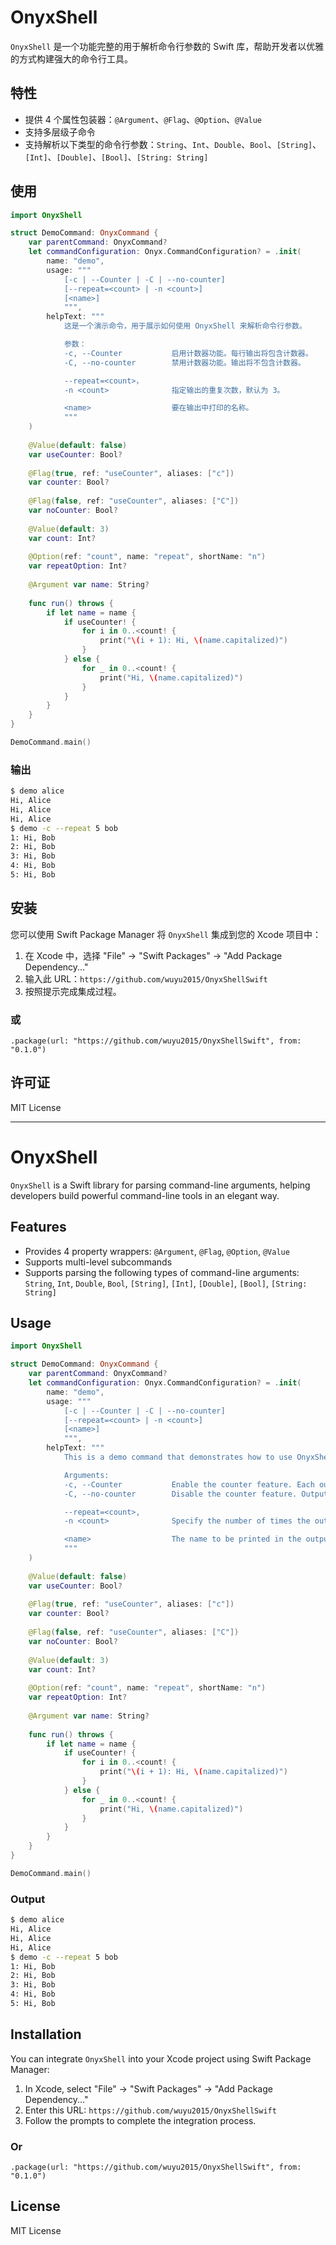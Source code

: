 # OnyxShell

`OnyxShell` 是一个功能完整的用于解析命令行参数的 Swift 库，帮助开发者以优雅的方式构建强大的命令行工具。

## 特性

- 提供 4 个属性包装器：`@Argument`、`@Flag`、`@Option`、`@Value`
- 支持多层级子命令
- 支持解析以下类型的命令行参数：`String`、`Int`、`Double`、`Bool`、`[String]`、`[Int]`、`[Double]`、`[Bool]`、`[String: String]`

## 使用

```swift
import OnyxShell

struct DemoCommand: OnyxCommand {
    var parentCommand: OnyxCommand?
    let commandConfiguration: Onyx.CommandConfiguration? = .init(
        name: "demo",
        usage: """
            [-c | --Counter | -C | --no-counter]
            [--repeat=<count> | -n <count>]
            [<name>]
            """,
        helpText: """
            这是一个演示命令，用于展示如何使用 OnyxShell 来解析命令行参数。

            参数：
            -c, --Counter           启用计数器功能。每行输出将包含计数器。
            -C, --no-counter        禁用计数器功能。输出将不包含计数器。

            --repeat=<count>，
            -n <count>              指定输出的重复次数，默认为 3。

            <name>                  要在输出中打印的名称。
            """
    )
    
    @Value(default: false)
    var useCounter: Bool?
    
    @Flag(true, ref: "useCounter", aliases: ["c"])
    var counter: Bool?
    
    @Flag(false, ref: "useCounter", aliases: ["C"])
    var noCounter: Bool?
    
    @Value(default: 3)
    var count: Int?
    
    @Option(ref: "count", name: "repeat", shortName: "n")
    var repeatOption: Int?
    
    @Argument var name: String?
    
    func run() throws {
        if let name = name {
            if useCounter! {
                for i in 0..<count! {
                    print("\(i + 1): Hi, \(name.capitalized)")
                }
            } else {
                for _ in 0..<count! {
                    print("Hi, \(name.capitalized)")
                }
            }
        }
    }
}

DemoCommand.main()
```

### 输出

```bash
$ demo alice
Hi, Alice
Hi, Alice
Hi, Alice
$ demo -c --repeat 5 bob
1: Hi, Bob
2: Hi, Bob
3: Hi, Bob
4: Hi, Bob
5: Hi, Bob
```

## 安装

您可以使用 Swift Package Manager 将 `OnyxShell` 集成到您的 Xcode 项目中：

1. 在 Xcode 中，选择 "File" -> "Swift Packages" -> "Add Package Dependency..."
2. 输入此 URL：`https://github.com/wuyu2015/OnyxShellSwift`
3. 按照提示完成集成过程。

### 或

```
.package(url: "https://github.com/wuyu2015/OnyxShellSwift", from: "0.1.0")
```

## 许可证

MIT License

---

# OnyxShell

`OnyxShell` is a Swift library for parsing command-line arguments, helping developers build powerful command-line tools in an elegant way.

## Features

- Provides 4 property wrappers: `@Argument`, `@Flag`, `@Option`, `@Value`
- Supports multi-level subcommands
- Supports parsing the following types of command-line arguments: `String`, `Int`, `Double`, `Bool`, `[String]`, `[Int]`, `[Double]`, `[Bool]`, `[String: String]`

## Usage

```swift
import OnyxShell

struct DemoCommand: OnyxCommand {
    var parentCommand: OnyxCommand?
    let commandConfiguration: Onyx.CommandConfiguration? = .init(
        name: "demo",
        usage: """
            [-c | --Counter | -C | --no-counter]
            [--repeat=<count> | -n <count>]
            [<name>]
            """,
        helpText: """
            This is a demo command that demonstrates how to use OnyxShell to parse command-line arguments.

            Arguments:
            -c, --Counter           Enable the counter feature. Each output will include an incrementing counter.
            -C, --no-counter        Disable the counter feature. Outputs will not include a counter.

            --repeat=<count>,
            -n <count>              Specify the number of times the output should repeat. Default is 3.

            <name>                  The name to be printed in the output.
            """
    )
    
    @Value(default: false)
    var useCounter: Bool?
    
    @Flag(true, ref: "useCounter", aliases: ["c"])
    var counter: Bool?
    
    @Flag(false, ref: "useCounter", aliases: ["C"])
    var noCounter: Bool?
    
    @Value(default: 3)
    var count: Int?
    
    @Option(ref: "count", name: "repeat", shortName: "n")
    var repeatOption: Int?
    
    @Argument var name: String?
    
    func run() throws {
        if let name = name {
            if useCounter! {
                for i in 0..<count! {
                    print("\(i + 1): Hi, \(name.capitalized)")
                }
            } else {
                for _ in 0..<count! {
                    print("Hi, \(name.capitalized)")
                }
            }
        }
    }
}

DemoCommand.main()
```

### Output

```bash
$ demo alice
Hi, Alice
Hi, Alice
Hi, Alice
$ demo -c --repeat 5 bob
1: Hi, Bob
2: Hi, Bob
3: Hi, Bob
4: Hi, Bob
5: Hi, Bob
```

## Installation

You can integrate `OnyxShell` into your Xcode project using Swift Package Manager:

1. In Xcode, select "File" -> "Swift Packages" -> "Add Package Dependency..."
2. Enter this URL: `https://github.com/wuyu2015/OnyxShellSwift`
3. Follow the prompts to complete the integration process.

### Or

```
.package(url: "https://github.com/wuyu2015/OnyxShellSwift", from: "0.1.0")
```

## License

MIT License
